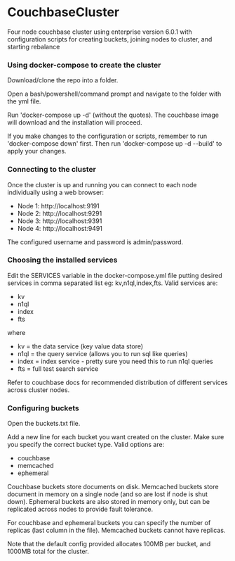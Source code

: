 # CouchbaseCluster

Four node couchbase cluster using enterprise version 6.0.1 with configuration scripts for creating buckets, joining nodes to cluster, and starting rebalance

### Using docker-compose to create the cluster

Download/clone the repo into a folder.

Open a bash/powershell/command prompt and navigate to the folder with the yml file.

Run 'docker-compose up -d' (without the quotes). The couchbase image will download and the installation will proceed.

If you make changes to the configuration or scripts, remember to run 'docker-compose down' first. Then run 'docker-compose up -d --build' to apply your changes.

### Connecting to the cluster

Once the cluster is up and running you can connect to each node individually using a web browser:

* Node 1: http://localhost:9191
* Node 2: http://localhost:9291
* Node 3: http://localhost:9391
* Node 4: http://localhost:9491

The configured username and password is admin/password.

### Choosing the installed services

Edit the SERVICES variable in the docker-compose.yml file putting desired services in comma separated list eg: kv,n1ql,index,fts. Valid services are:

* kv
* n1ql 
* index
* fts

where

* kv = the data service (key value data store)
* n1ql = the query service (allows you to run sql like queries)
* index = index service - pretty sure you need this to run n1ql queries
* fts = full test search service

Refer to couchbase docs for recommended distribution of different services across cluster nodes.

### Configuring buckets

Open the buckets.txt file.

Add a new line for each bucket you want created on the cluster. 
Make sure you specify the correct bucket type. Valid options are:

* couchbase
* memcached
* ephemeral

Couchbase buckets store documents on disk.
Memcached buckets store document in memory on a single node (and so are lost if node is shut down).
Ephemeral buckets are also stored in memory only, but can be replicated across nodes to provide fault tolerance.

For couchbase and ephemeral buckets you can specify the number of replicas (last column in the file). Memcached buckets cannot have replicas.

Note that the default config provided allocates 100MB per bucket, and 1000MB total for the cluster.

